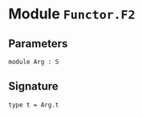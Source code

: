 
# Module `Functor.F2`


## Parameters

```
module Arg : S
```

## Signature

```
type t = Arg.t
```